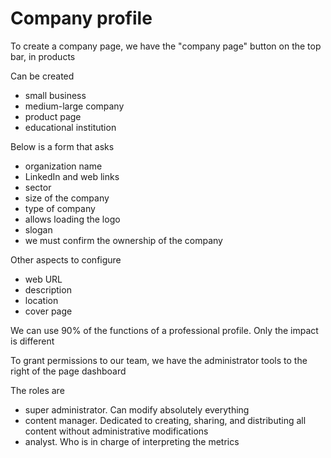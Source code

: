 # Company profile



To create a company page, we have the "company page" button on the top bar, in products

Can be created

* small business
* medium-large company
* product page
* educational institution

Below is a form that asks

* organization name
* LinkedIn and web links
* sector
* size of the company
* type of company
* allows loading the logo
* slogan
* we must confirm the ownership of the company

Other aspects to configure

* web URL
* description
* location
* cover page

We can use 90% of the functions of a professional profile. Only the impact is different

To grant permissions to our team, we have the administrator tools to the right of the page dashboard

The roles are

* super administrator. Can modify absolutely everything
* content manager. Dedicated to creating, sharing, and distributing all content without administrative modifications
* analyst. Who is in charge of interpreting the metrics
